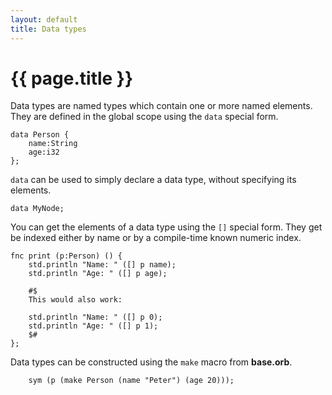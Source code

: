 ```yaml
---
layout: default
title: Data types
---
```

# {{ page.title }}

Data types are named types which contain one or more named elements. They are defined in the global scope using the `data` special form.

```
data Person {
    name:String
    age:i32
};
```

`data` can be used to simply declare a data type, without specifying its elements.

```
data MyNode;
```

You can get the elements of a data type using the `[]` special form. They get be indexed either by name or by a compile-time known numeric index.

```
fnc print (p:Person) () {
    std.println "Name: " ([] p name);
    std.println "Age: " ([] p age);

    #$
    This would also work:

    std.println "Name: " ([] p 0);
    std.println "Age: " ([] p 1);
    $#
};
```

Data types can be constructed using the `make` macro from **base.orb**.

```
    sym (p (make Person (name "Peter") (age 20)));
```